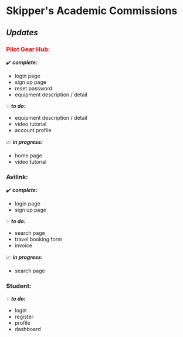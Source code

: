 # Skipper's Academic Commissions

## *Updates*

### <font color="red">Pilot Gear Hub:</font>

:heavy_check_mark: __*complete:*__
- login page
- sign up page
- reset password
- equipment description / detail
 
:bulb: __*to do:*__
- equipment description / detail
- video tutorial
- account profile

:chart_with_upwards_trend: __*in progress:*__
- home page
- video tutorial

### Avilink:

:heavy_check_mark: __*complete:*__
- login page
- sign up page

:bulb: __*to do:*__
- search page
- travel booking form
- invoice

:chart_with_upwards_trend: __*in progress:*__
- search page

### Student:

:bulb: __*to do:*__
- login
- register
- profile
- dashboard
